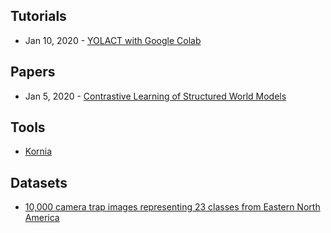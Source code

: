 ## Tutorials
- Jan 10, 2020 - [YOLACT with Google Colab](https://www.immersivelimit.com/tutorials/yolact-with-google-colab)

## Papers
- Jan 5, 2020 - [Contrastive Learning of Structured World Models](https://arxiv.org/abs/1911.12247)

## Tools
- [Kornia](https://kornia.github.io/)

## Datasets
- [10,000 camera trap images representing 23 classes from Eastern North America](http://lila.science/datasets/ena24detection)